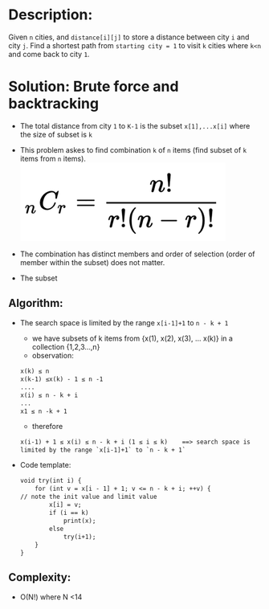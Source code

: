 # Description:
Given `n` cities, and `distance[i][j]` to store a distance between city `i` and city `j`. Find a shortest path from `starting city = 1` to visit `k` cities where `k<n` and come back to city `1`.

# Solution: Brute force and backtracking
* The total distance from city `1` to `K-1` is the subset `x[1],...x[i]` where the size of subset is `k`

* This problem askes to find combination `k` of `n` items (find subset of `k` items from `n` items). ![image info](./1.png)
* The combination has distinct members and order of selection (order of member within the subset) does not matter.
* The subset
## Algorithm:
* The search space is limited by the range `x[i-1]+1` to `n - k + 1`
    * we have subsets of k items from {x(1), x(2), x(3), ... x(k)} in a collection {1,2,3...,n}
    * observation:

    ```
    x(k) ≤ n
    x(k-1) ≤x(k) - 1 ≤ n -1
    ....
    x(i) ≤ n - k + i
    ...
    x1 ≤ n -k + 1
    ```

    * therefore

    ```
    x(i-1) + 1 ≤ x(i) ≤ n - k + i (1 ≤ i ≤ k)    ==> search space is limited by the range `x[i-1]+1` to `n - k + 1`
    ```
* Code template:

    ```
    void try(int i) {
        for (int v = x[i - 1] + 1; v <= n - k + i; ++v) {               // note the init value and limit value
            x[i] = v;
            if (i == k)
                print(x);
            else
                try(i+1);
        }
    }
    ```
## Complexity:
* O(N!) where N <14